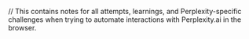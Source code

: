 // This contains notes for all attempts, learnings, and Perplexity-specific challenges when trying to automate interactions with Perplexity.ai in the browser. 